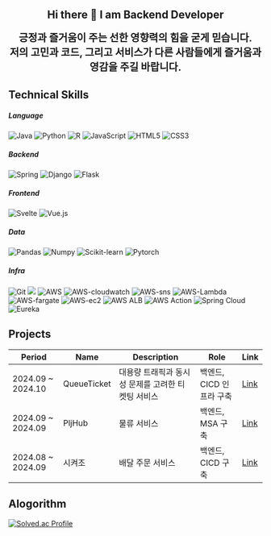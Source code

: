 ## <div align=center>Hi there 👋 I am Backend Developer</div>

<div align="center" style="font-size: 20px; font-weight: bold;">
    긍정과 즐거움이 주는 선한 영향력의 힘을 굳게 믿습니다.<br>
    저의 고민과 코드, 그리고 서비스가 다른 사람들에게 즐거움과 영감을 주길 바랍니다.
</div>


    
## Technical Skills


    
##### Language 
    

![Java](https://img.shields.io/badge/Java17-%23ED8B00.svg?style=square&logo=openjdk&logoColor=white) ![Python](https://img.shields.io/badge/python-3776AB?style=square&logo=python&logoColor=white) ![R](https://img.shields.io/badge/R-276DC3?style=square&logo=R&logoColor=white) ![JavaScript](https://img.shields.io/badge/JavaScript-F7DF1E?style=square&logo=JavaScript&logoColor=white) ![HTML5](https://img.shields.io/badge/HTML5-E34F26?style=square&logo=HTML5&logoColor=white) ![CSS3](https://img.shields.io/badge/CSS3-1572B6?style=square&logo=CSS3&logoColor=white)


     
##### Backend


    
![Spring](https://img.shields.io/badge/Spring-6DB33F?style=square&logo=Spring&logoColor=white) ![Django](https://img.shields.io/badge/Django-092E20?style=square&logo=Django&logoColor=white) ![Flask](https://img.shields.io/badge/Flask-000000?style=square&logo=Flask&logoColor=white) 



##### Frontend


    
![Svelte](https://img.shields.io/badge/Svelte-FF3E00?style=square&logo=Svelte&logoColor=white) ![Vue.js](https://img.shields.io/badge/Vue.js-4FC08D?style=square&logo=Vue.js&logoColor=white)


##### Data

    
![Pandas](https://img.shields.io/badge/Pandas-150458?style=square&logo=Pandas&logoColor=white) ![Numpy](https://img.shields.io/badge/Numpy-013243?style=square&logo=Numpy&logoColor=white) ![Scikit-learn](https://img.shields.io/badge/Scikit%20learn-F7931E?style=square&logo=Scikit-learn&logoColor=white) ![Pytorch](https://img.shields.io/badge/Pytorch-EE4C2C?style=square&logo=Pytorch&logoColor=white)

    
##### Infra

    
![Git](https://img.shields.io/badge/Git-%F05032.svg?style=square&logo=git&logoColor=white) <img src="https://img.shields.io/badge/Docker-%230db7ed.svg?style=square&logo=docker&logoColor=white"> ![AWS](https://img.shields.io/badge/AWS-232F3E.svg?style=square&logo=AWS&logoColor=white) ![AWS-cloudwatch](https://img.shields.io/badge/AWS%20CloudWatch-FF4f8b.svg?style=square&logo=amazoncloudwatch&logoColor=white) ![AWS-sns](https://img.shields.io/badge/AWS%20SNS-FF4f8b.svg?style=square&logo=amazonsimpleemailservice&logoColor=white) ![AWS-Lambda](https://img.shields.io/badge/AWS%20Lambda-FF9900.svg?style=square&logo=awslambda&logoColor=white) ![AWS-fargate](https://img.shields.io/badge/AWS%20Fargate-FF9900.svg?style=square&logo=awsfargate&logoColor=white) ![AWS-ec2](https://img.shields.io/badge/AWS%20EC2-FF9900.svg?style=square&logo=amazonec2&logoColor=white) ![AWS ALB](https://img.shields.io/badge/AWS%20ALB-8c4fff.svg?style=square&logo=awselasticloadbalancing&logoColor=white) ![AWS Action](https://img.shields.io/badge/Git%20Action-2088ff.svg?style=square&logo=githubactions&logoColor=white) ![Spring Cloud](https://img.shields.io/badge/Spring%20Cloud-6DB33F?style=square&logo=Spring&logoColor=white) ![Eureka](https://img.shields.io/badge/Eureka-6DB33F?style=square&logo=Spring&logoColor=white)


## Projects
|Period|Name|Description|Role|Link|
|------|----|-----------|----|----|
|2024.09 ~ 2024.10|QueueTicket|대용량 트래픽과 동시성 문제를 고려한 티켓팅 서비스|백엔드, CICD 인프라 구축|[Link](https://github.com/QueueTicket)|
|2024.09 ~ 2024.09|PljHub|물류 서비스|백엔드, MSA 구축|[Link](https://github.com/pljHub)|
|2024.08 ~ 2024.09|시켜조|배달 주문 서비스|백엔드, CICD 구축|[Link](https://github.com/Sikyozo/Sikyozo_Backend)|

## Alogorithm
[![Solved.ac Profile](http://mazassumnida.wtf/api/v2/generate_badge?boj=shawnk)](https://solved.ac/shawnk/)

<!--

**shoon95/shoon95** is a ✨ _special_ ✨ repository because its `README.md` (this file) appears on your GitHub profile.

Here are some ideas to get you started:

- 🔭 I’m currently working on ...
- 🌱 I’m currently learning ...
- 👯 I’m looking to collaborate on ...
- 🤔 I’m looking for help with ...
- 💬 Ask me about ...
- 📫 How to reach me: ...
- 😄 Pronouns: ...
- ⚡ Fun fact: ...
-->

